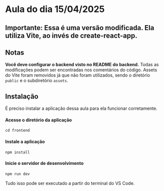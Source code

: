 # Aula do dia 15/04/2025
## Importante: Essa é uma versão modificada. Ela utiliza **Vite**, ao invés de **create-react-app**.
## Notas
**Você deve configurar o backend visto no README do backend.**
Todas as modificações podem ser encontradas nos comentários do código.
Assets do Vite foram removidos já que não foram utilizados, sendo o diretório `public` e o subdiretório `assets`.

## Instalação
É preciso instalar a aplicação dessa aula para ela funcionar corretamente.

#### Acesse o diretório da aplicação
`cd frontend`

#### Instale a aplicação
`npm install`

#### Inicie o servidor de desenvolvimento
`npm run dev`

Tudo isso pode ser executado a partir do terminal do VS Code.
